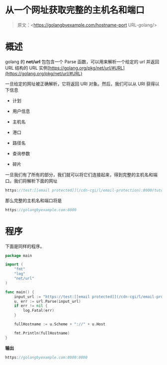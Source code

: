 # 从一个网址获取完整的主机名和端口

> 原文：<https://golangbyexample.com/hostname-port URL-golang/>

# **概述**

golang 的 **net/url** 包包含一个 Parse 函数，可以用来解析一个给定的 url 并返回 URL 结构的 URL 实例[https://golang.org/pkg/net/url/#URL](https://golang.org/pkg/net/url/#URL)

一旦给定的网址被正确解析，它将返回 URI 对象。然后，我们可以从 URI 获得以下信息

*   计划

*   用户信息

*   主机名

*   港口

*   路径名

*   查询参数

*   碎片

一旦我们有了所有的部分，我们就可以将它们连接起来，得到完整的主机名和端口。我们将解析下面的网址

```go
https://test:[[email protected]](/cdn-cgi/l/email-protection):8000/tutorials/intro?type=advance&compact=false#history
```

那么完整的主机名和端口将是

```go
https://golangbyexample.com:8000
```

# **程序**

下面是同样的程序。

```go
package main

import (
	"fmt"
	"log"
	"net/url"
)

func main() {
	input_url := "https://test:[[email protected]](/cdn-cgi/l/email-protection):8000/tutorials/intro?type=advance&compact=false#history"
	u, err := url.Parse(input_url)
	if err != nil {
		log.Fatal(err)
	}

	fullHostname := u.Scheme + "://" + u.Host

	fmt.Println(fullHostname)
}
```

**输出**

```go
https://golangbyexample.com:8000:8000
```